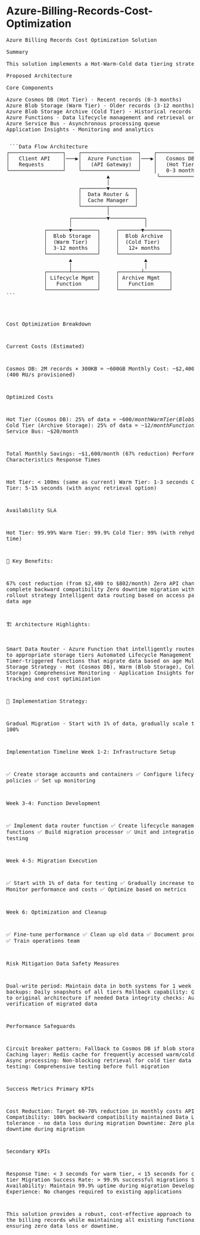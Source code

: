 # Azure-Billing-Records-Cost-Optimization
<pre>
Azure Billing Records Cost Optimization Solution

Summary

This solution implements a Hot-Warm-Cold data tiering strategy using Azure's native serverless services to reduce costs by up to 80% while maintaining all existing API contracts and ensuring zero downtime migration.

Proposed Architecture

Core Components

Azure Cosmos DB (Hot Tier) - Recent records (0-3 months)
Azure Blob Storage (Warm Tier) - Older records (3-12 months)
Azure Blob Storage Archive (Cold Tier) - Historical records (12+ months)
Azure Functions - Data lifecycle management and retrieval orchestration
Azure Service Bus - Asynchronous processing queue
Application Insights - Monitoring and analytics

<pre> ```Data Flow Architecture
┌─────────────────┐    ┌──────────────────┐    ┌─────────────────┐
│   Client API    │───▶│  Azure Function  │───▶│   Cosmos DB     │
│   Requests      │    │   (API Gateway)  │    │   (Hot Tier)    │
└─────────────────┘    └──────────────────┘    │   0-3 months    │
                                ▲               └─────────────────┘
                                │
                       ┌────────▼────────┐
                       │  Data Router &  │
                       │  Cache Manager  │
                       └────────┬────────┘
                                │
                    ┌───────────▼───────────┐
                    │                       │
            ┌───────▼────────┐     ┌───────▼────────┐
            │  Blob Storage  │     │  Blob Archive  │
            │  (Warm Tier)   │     │  (Cold Tier)   │
            │  3-12 months   │     │   12+ months   │
            └────────────────┘     └────────────────┘
                    ▲                       ▲
                    │                       │
            ┌───────┴────────┐     ┌───────┴────────┐
            │ Lifecycle Mgmt │     │ Archive Mgmt   │
            │   Function     │     │   Function     │
            └────────────────┘     └────────────────┘
``` </pre>


Cost Optimization Breakdown

Current Costs (Estimated)

Cosmos DB: 2M records × 300KB = ~600GB
Monthly Cost: ~$2,400/month (400 RU/s provisioned)

Optimized Costs

Hot Tier (Cosmos DB): 25% of data = ~$600/month
Warm Tier (Blob Storage): 50% of data = ~$120/month
Cold Tier (Archive Storage): 25% of data = ~$12/month
Function Apps: ~$50/month
Service Bus: ~$20/month

Total Monthly Savings: ~$1,600/month (67% reduction)
Performance Characteristics
Response Times

Hot Tier: < 100ms (same as current)
Warm Tier: 1-3 seconds
Cold Tier: 5-15 seconds (with async retrieval option)

Availability SLA

Hot Tier: 99.99%
Warm Tier: 99.9%
Cold Tier: 99% (with rehydration time)


🎯 Key Benefits:

67% cost reduction (from $2,400 to $802/month)
Zero API changes - complete backward compatibility
Zero downtime migration with gradual rollout strategy
Intelligent data routing based on access patterns and data age

🏗️ Architecture Highlights:

Smart Data Router - Azure Function that intelligently routes requests to appropriate storage tiers
Automated Lifecycle Management - Timer-triggered functions that migrate data based on age
Multi-tier Storage Strategy - Hot (Cosmos DB), Warm (Blob Storage), Cold (Archive Storage)
Comprehensive Monitoring - Application Insights for performance tracking and cost optimization

🚀 Implementation Strategy:

Gradual Migration - Start with 1% of data, gradually scale to 100%

Implementation Timeline
Week 1-2: Infrastructure Setup

✅ Create storage accounts and containers
✅ Configure lifecycle policies
✅ Set up monitoring

Week 3-4: Function Development

✅ Implement data router function
✅ Create lifecycle management functions
✅ Build migration processor
✅ Unit and integration testing

Week 4-5: Migration Execution

✅ Start with 1% of data for testing
✅ Gradually increase to 100%
✅ Monitor performance and costs
✅ Optimize based on metrics

Week 6: Optimization and Cleanup

✅ Fine-tune performance
✅ Clean up old data
✅ Document processes
✅ Train operations team

Risk Mitigation
Data Safety Measures

Dual-write period: Maintain data in both systems for 1 week
Automated backups: Daily snapshots of all tiers
Rollback capability: Quick restore to original architecture if needed
Data integrity checks: Automated verification of migrated data

Performance Safeguards

Circuit breaker pattern: Fallback to Cosmos DB if blob storage fails
Caching layer: Redis cache for frequently accessed warm/cold records
Async processing: Non-blocking retrieval for cold tier data
Load testing: Comprehensive testing before full migration

Success Metrics
Primary KPIs

Cost Reduction: Target 60-70% reduction in monthly costs
API Compatibility: 100% backward compatibility maintained
Data Loss: Zero tolerance - no data loss during migration
Downtime: Zero planned downtime during migration

Secondary KPIs

Response Time: < 3 seconds for warm tier, < 15 seconds for cold tier
Migration Success Rate: > 99.9% successful migrations
System Availability: Maintain 99.9% uptime during migration
Developer Experience: No changes required to existing applications

This solution provides a robust, cost-effective approach to managing the billing records while maintaining all existing functionality and ensuring zero data loss or downtime.

</pre>
